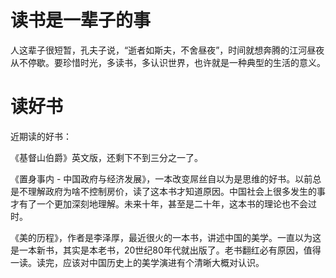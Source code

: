 # 读书是一辈子的事

人这辈子很短暂，孔夫子说，“逝者如斯夫，不舍昼夜”，时间就想奔腾的江河昼夜从不停歇。要珍惜时光，多读书，多认识世界，也许就是一种典型的生活的意义。

# 读好书

近期读的好书：

《基督山伯爵》英文版，还剩下不到三分之一了。

《置身事内 - 中国政府与经济发展》，一本改变屌丝自以为是思维的好书。以前总是不理解政府为啥不控制房价，读了这本书才知道原因。中国社会上很多发生的事才有了一个更加深刻地理解。未来十年，甚至是二十年，这本书的理论也不会过时。

《美的历程》，作者是李泽厚，最近很火的一本书，讲述中国的美学。一直以为这是一本新书，其实是本老书，20世纪80年代就出版了。老书翻红必有原因，值得一读。读完，应该对中国历史上的美学演进有个清晰大概对认识。

